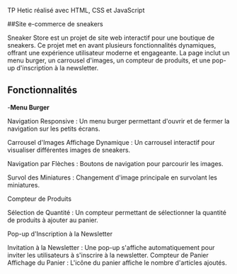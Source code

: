 TP Hetic réalisé avec HTML, CSS et JavaScript

##Site e-commerce de sneakers

Sneaker Store est un projet de site web interactif pour une boutique de sneakers. Ce projet met en avant plusieurs fonctionnalités dynamiques, offrant une expérience utilisateur moderne et engageante. La page inclut un menu burger, un carrousel d'images, un compteur de produits, et une pop-up d'inscription à la newsletter.

## Fonctionnalités

-**Menu Burger**

Navigation Responsive : Un menu burger permettant d'ouvrir et de fermer la navigation sur les petits écrans.

Carrousel d'Images
Affichage Dynamique : Un carrousel interactif pour visualiser différentes images de sneakers.

Navigation par Flèches : Boutons de navigation pour parcourir les images.

Survol des Miniatures : Changement d'image principale en survolant les miniatures.

Compteur de Produits

Sélection de Quantité : Un compteur permettant de sélectionner la quantité de produits à ajouter au panier.

Pop-up d'Inscription à la Newsletter


Invitation à la Newsletter : Une pop-up s'affiche automatiquement pour inviter les utilisateurs à s'inscrire à la newsletter.
Compteur de Panier
Affichage du Panier : L'icône du panier affiche le nombre d'articles ajoutés.
